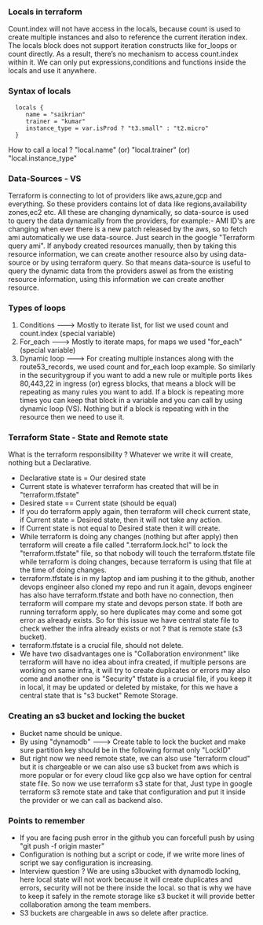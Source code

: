 ### Locals in terraform
Count.index will not have access in the locals, because count is used to create multiple instances and 
also to reference the current iteration index. The locals block does not support iteration constructs like for_loops or count directly. As a result, there’s no mechanism to access count.index within it. We can only put expressions,conditions and functions inside the locals and use it anywhere.

### Syntax of locals

      locals {
         name = "saikrian"
         trainer = "kumar"
         instance_type = var.isProd ? "t3.small" : "t2.micro"
      }

How to call a local ? "local.name" (or) "local.trainer" (or) "local.instance_type"

### Data-Sources - VS
Terraform is connecting to lot of providers like aws,azure,gcp and everything. So these providers 
contains lot of data like regions,availability zones,ec2 etc. All these are changing dynamically, so 
data-source is used to query the data dynamically from the providers, for example:- AMI ID's are 
changing when ever there is a new patch released by the aws, so to fetch ami automatically we use 
data-source. Just search in the google "Terraform query ami". If anybody created resources manually, 
then by taking this resource information, we can create another resource also by using data-source or by 
using terraform query. So that means data-source is useful to query the dynamic data from the providers 
aswel as from the existing resource information, using this information we can create another resource.

### Types of loops
1. Conditions ---> Mostly to iterate list, for list we used count and count.index (special variable)
2. For_each ---> Mostly to iterate maps, for maps we used "for_each" (special variable)
3. Dynamic loop ---> For creating multiple instances along with the route53_records, we used count and
   for_each loop example. So similarly in the securitygroup if you want to add a new rule or multiple ports
   likes 80,443,22 in ingress (or) egress blocks, that means a block will be repeating as many rules you want
   to add. If a block is repeating more times you can keep that block in a variable and you can call by using
   dynamic loop (VS). Nothing but if a block is repeating with in the resource then we need to use it.

### Terraform State - State and Remote state
What is the terraform responsibility ? Whatever we write it will create, nothing but a Declarative.
- Declarative state is = Our desired state
- Current state is whatever terraform has created that will be in "terraform.tfstate"
- Desired state == Current state (should be equal)
- If you do terraform apply again, then terraform will check current state, if Current state = Desired state,
  then it will not take any action.
- If Current state is not equal to Desired state then it will create.
- While terraform is doing any changes (nothing but after apply) then terraform will create a file called
  ".terraform.lock.hcl" to lock the "terraform.tfstate" file, so that nobody will touch the terraform.tfstate
  file while terraform is doing changes, because terraform is using that file at the time of doing changes.
- terraform.tfstate is in my laptop and iam pushing it to the github, another devops engineer also cloned my
  repo and run it again, devops engineer has also have terraform.tfstate and both have no connection, then
  terraform will compare my state and devops person state. If both are running terraform apply, so here
  duplicates may come and some got error as already exists. So for this issue we have central state file to
  check wether the infra already exists or not ? that is remote state (s3 bucket).
- terraform.tfstate is a crucial file, should not delete.
- We have two disadvantages one is "Collaboration environment" like terraform will have no idea about infra
  created, if multiple persons are working on same infra, it will try to create duplicates or errors may also
  come and another one is "Security" tfstate is a crucial file, if you keep it in local, it may be updated or
  deleted by mistake, for this we have a central state that is "s3 bucket" Remote Storage.

### Creating an s3 bucket and locking the bucket
- Bucket name should be unique.
- By using "dynamodb" ---> Create table to lock the bucket and make sure partition key should be in the 
  following format only "LockID"
- But right now we need remote state, we can also use "terraform cloud" but it is chargeable or we can also
  use s3 bucket from aws which is more popular or for every cloud like gcp also we have option for central
  state file. So now we use terraform s3 state for that, Just type in google terraform s3 remote state and
  take that configuration and put it inside the provider or we can call as backend also.

### Points to remember
- If you are facing push error in the github you can forcefull push by using "git push -f origin master"
- Configuration is nothing but a script or code, if we write more lines of script we say configuration 
  is increasing.
- Interview question ? We are using s3bucket with dynamodb locking, here local state will not work because it
  will create duplicates and errors, security will not be there inside the local. so that is why we have to
  keep it safely in the remote storage like s3 bucket it will provide better collaboration among the team
  members.
- S3 buckets are chargeable in aws so delete after practice.
